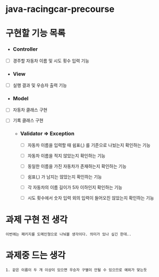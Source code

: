 # java-racingcar-precourse

# 구현할 기능 목록

- ### Controller
- [ ] 경주할 자동차 이름 및 시도 횟수 입력 기능

- ### View
- [ ] 실행 결과 및 우승자 출력 기능

- ### Model
- [ ] 자동차 클래스 구현
- [ ] 기록 클래스 구현

  - ### Validator => Exception
    - [ ] 자동차 이름을 입력할 때 쉼표(,) 를 기준으로 나눴는지 확인하는 기능
    - [ ] 자동차 이름을 적지 않았는지 확인하는 기능
    - [ ] 동일한 이름을 가진 자동차가 존재하는지 확인하는 기능
    - [ ] 쉼표(,) 가 남지는 않았는지 확인하는 기능
    - [ ] 각 자동차의 이름 길이가 5자 이하인지 확인하는 기능
    - [ ] 시도 횟수에서 숫자 입력 외의 입력이 들어오진 않았는지 확인하는 기능


# 과제 구현 전 생각
    이번에는 패키지를 도메인형으로 나눠볼 생각이다. 의미가 있나 싶긴 한데..

# 과제중 드는 생각
    1. 같은 이름이 두 개 이상이 있으면 우승자 구별이 안될 수 있으므로 예외가 맞는듯
